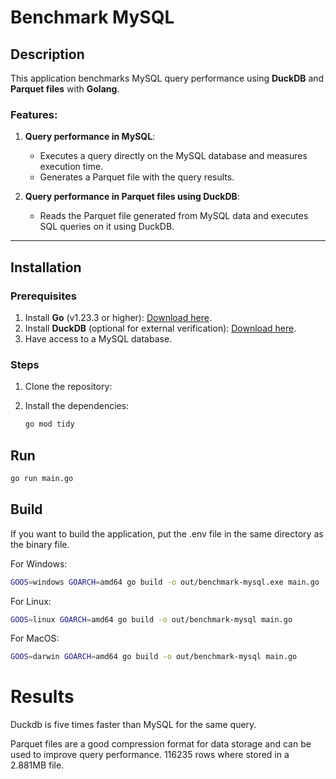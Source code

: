 # Benchmark MySQL

## Description

This application benchmarks MySQL query performance using **DuckDB** and **Parquet files** with **Golang**.

### Features:

1. **Query performance in MySQL**:

   - Executes a query directly on the MySQL database and measures execution time.
   - Generates a Parquet file with the query results.

2. **Query performance in Parquet files using DuckDB**:
   - Reads the Parquet file generated from MySQL data and executes SQL queries on it using DuckDB.

---

## Installation

### Prerequisites

1. Install **Go** (v1.23.3 or higher): [Download here](https://go.dev/dl/).
2. Install **DuckDB** (optional for external verification): [Download here](https://duckdb.org/).
3. Have access to a MySQL database.

### Steps

1. Clone the repository:

2. Install the dependencies:
   ```bash
   go mod tidy
   ```

## Run

```bash
go run main.go
```

## Build

If you want to build the application, put the .env file in the same directory as the binary file.

For Windows:

```bash
GOOS=windows GOARCH=amd64 go build -o out/benchmark-mysql.exe main.go
```

For Linux:

```bash
GOOS=linux GOARCH=amd64 go build -o out/benchmark-mysql main.go
```

For MacOS:

```bash
GOOS=darwin GOARCH=amd64 go build -o out/benchmark-mysql main.go
```

# Results

Duckdb is five times faster than MySQL for the same query.

Parquet files are a good compression format for data storage and can be used to improve query performance. 116235 rows where stored in a 2.881MB file.
